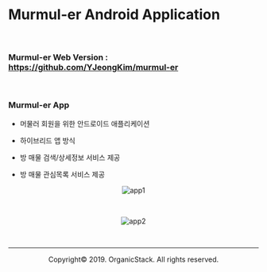 # Murmul-er Android Application

<br>

### Murmul-er Web Version : https://github.com/YJeongKim/murmul-er

<br>

### Murmul-er App

- 머물러 회원을 위한 안드로이드 애플리케이션

- 하이브리드 앱 방식

- 방 매물 검색/상세정보 서비스 제공

- 방 매물 관심목록 서비스 제공

<p align="center">
    <img src="https://user-images.githubusercontent.com/33328991/74097820-ee43a200-4b53-11ea-8d2d-50ce039ba894.png" alt="app1" />
</p>

<br>

<p align="center">
    <img src="https://user-images.githubusercontent.com/33328991/74097821-eedc3880-4b53-11ea-93f4-780b9915d1e9.png" alt="app2" />
</p>

<br>

------

<p align="center">Copyright&copy; 2019. OrganicStack. All rights reserved.</p>
